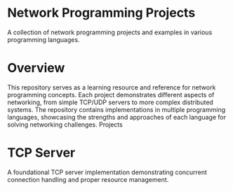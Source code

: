 # Network Programming Projects
A collection of network programming projects and examples in various programming languages.
# Overview
This repository serves as a learning resource and reference for network programming concepts. Each project demonstrates different aspects of networking, from simple TCP/UDP servers to more complex distributed systems.
The repository contains implementations in multiple programming languages, showcasing the strengths and approaches of each language for solving networking challenges.
Projects
# TCP Server
A foundational TCP server implementation demonstrating concurrent connection handling and proper resource management.

